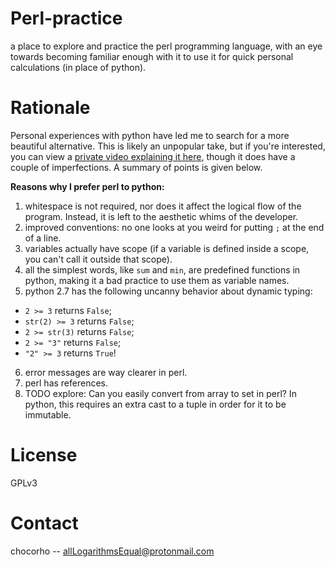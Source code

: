 # Perl-practice

a place to explore and practice the perl programming language, with an eye towards becoming familiar enough with it to use it for quick personal calculations (in place of python).

# Rationale

Personal experiences with python have led me to search for a more beautiful alternative. This is likely an unpopular take, but if you're interested, you can view a [private video explaining it here](https://youtu.be/TMqpO_6WKiY), though it does have a couple of imperfections. A summary of points is given below.

__Reasons why I prefer perl to python:__

1. whitespace is not required, nor does it affect the logical flow of the program. Instead, it is left to the aesthetic whims of the developer.
2. improved conventions: no one looks at you weird for putting `;` at the end of a line.
3. variables actually have scope (if a variable is defined inside a scope, you can't call it outside that scope).
4. all the simplest words, like `sum` and `min`, are predefined functions in python, making it a bad practice to use them as variable names.
5. python 2.7 has the following uncanny behavior about dynamic typing:  
  - `2 >= 3` returns `False`;  
  - `str(2) >= 3` returns `False`;  
  - `2 >= str(3)` returns `False`;  
  - `2 >= "3"` returns `False`;  
  - `"2" >= 3` returns `True`!
6. error messages are way clearer in perl.
7. perl has references.
8. TODO explore: Can you easily convert from array to set in perl? In python, this requires an extra cast to a tuple in order for it to be immutable.

# License

GPLv3

# Contact

chocorho -- allLogarithmsEqual@protonmail.com

